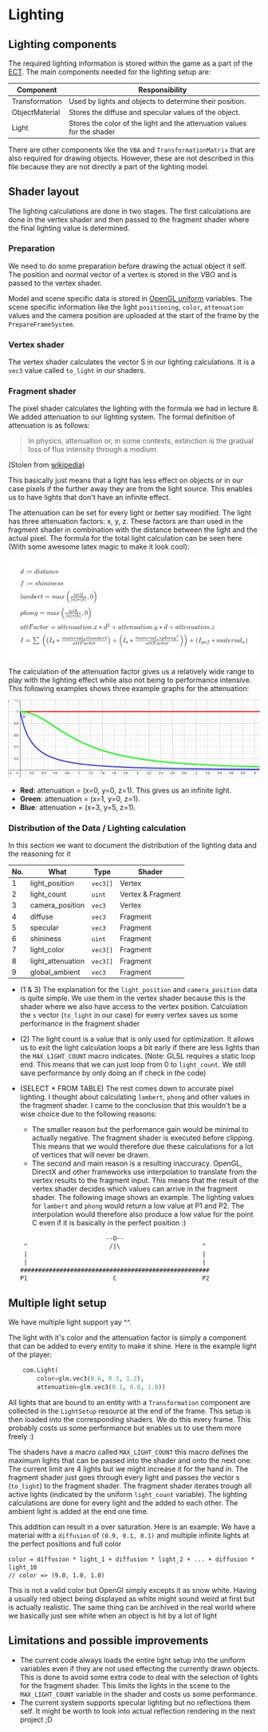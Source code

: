 # Lighting

## Lighting components
The required lighting information is stored within the game as a part of the [ECT](.docs/ecs.md). The main components needed for the lighting setup are:

| Component      | Responsibility                                                          |
| -------------- | ----------------------------------------------------------------------- |
| Transformation | Used by lights and objects to determine their position.                 |
| ObjectMaterial | Stores the diffuse and specular values of the object.                   |
| Light          | Stores the color of the light and the attenuation values for the shader |

There are other components like the `VBA` and `TransformationMatrix` that are also required for drawing objects. However, these are not described in this file because they are not directly a part of the lighting model. 

## Shader layout
The lighting calculations are done in two stages. The first calculations are done in the vertex shader and then passed to the fragment shader where the final lighting value is determined.

### Preparation
We need to do some preparation before drawing the actual object it self. The position and normal vector of a vertex is stored in the VBO and is passed to the vertex shader.

Model and scene specific data is stored in [OpenGL uniform](https://www.khronos.org/opengl/wiki/Uniform_(GLSL)) variables. The scene specific information like the light `positioning`, `color`, `attenuation` values and the camera position are uploaded at the start of the frame by the `PrepareFrameSystem`.

### Vertex shader
The vertex shader calculates the vector S in our lighting calculations. It is a `vec3` value called `to_light` in our shaders. 

### Fragment shader
The pixel shader calculates the lighting with the formula we had in lecture 8. We added attenuation to our lighting system. The formal definition of attenuation is as follows:
> In physics, attenuation or, in some contexts, extinction is the gradual loss of flux intensity through a medium.

(Stolen from [wikipedia](https://en.wikipedia.org/wiki/Attenuation))

This basically just means that a light has less effect on objects or in our case pixels if the further away they are from the light source. This enables us to have lights that don't have an infinite effect.

The attenuation can be set for every light or better say modified. The light has three attenuation factors: x, y, z. These factors are than used in the fragment shader in combination with the distance between the light and the actual pixel. The formula for the total light calculation can be seen here (With some awesome latex magic to make it look cool):

![Awesome lighting formula](res/fs_lighting_formula.png)

The calculation of the attenuation factor gives us a relatively wide range to play with the lighting effect while also not being to performance intensive. This following examples shows three example graphs for the attenuation:

![Attenuation graphs](res/attenuation_graphs.png)
* **Red**: attenuation = (x=0, y=0, z=1). This gives us an infinite light.
* **Green**: attenuation = (x=1, y=0, z=1).
* **Blue**: attenuation = (x=3, y=5, z=1).

### Distribution of the Data / Lighting calculation
In this section we want to document the distribution of the lighting data and the reasoning for it

| No. | What              | Type     | Shader            |
| --- | ----------------- | -------- | ----------------- |
| 1   | light_position    | `vec3[]` | Vertex            |
| 2   | light_count       | `uint`   | Vertex & Fragment |
| 3   | camera_position   | `vec3`   | Vertex            |
| 4   | diffuse           | `vec3`   | Fragment          |
| 5   | specular          | `vec3`   | Fragment          |
| 6   | shininess         | `uint`   | Fragment          |
| 7   | light_color       | `vec3[]` | Fragment          |
| 8   | light_attenuation | `vec3[]` | Fragment          |
| 9   | global_ambient    | `vec3`   | Fragment          |

* (1 & 3) The explanation for the `light_position` and `camera_position` data is quite simple. We use them in the vertex shader because this is the shader where we also have access to the vertex position. Calculation the `s` vector (`to_light` in our case) for every vertex saves us some performance in the fragment shader  

* (2) The light count is a value that is only used for optimization. It allows us to exit the light calculation loops a bit early if there are less lights than the `MAX_LIGHT_COUNT` macro indicates. (Note: GLSL requires a static loop end. This means that we can just loop from 0 to `light_count`. We still save performance by only doing an if check in the code)

* (SELECT * FROM TABLE) The rest comes down to accurate pixel lighting. I thought about calculating `lambert`, `phong` and other values in the fragment shader. I came to the conclusion that this wouldn't be a wise choice due to the following reasons:
    * The smaller reason but the performance gain would be minimal to actually negative. The fragment shader is executed before clipping. This means that we would therefore due these calculations for a lot of vertices that will never be drawn.
    * The second and main reason is a resulting inaccuracy. OpenGL, DirectX and other frameworks use interpolation to translate from the vertex results to the fragment input. This means that the result of the vertex shader decides which values can arrive in the fragment shader. The following image shows an example. The lighting values for `lambert` and `phong` would return a low value at P1 and P2. The interpolation would therefore also produce a low value for the point C even if it is basically in the perfect position :)

    ```
                            --O--
     ^                       /|\                       ^
     |                                                 |
     |                                                 |
    #####################################################
    P1                        C                        P2
    ```

## Multiple light setup
We have multiple light support yay ^^.

The light with it's color and the attenuation factor is simply a component that can be added to every entity to make it shine. Here is the example light of the player:
```python
    com.Light(
        color=glm.vec3(0.6, 0.3, 1.2),
        attenuation=glm.vec3(0.1, 0.0, 1.0))
```

All lights that are bound to an entity with a `Transformation` component are collected in the `LightSetup` resource at the end of the frame. This setup is then loaded into the corresponding shaders. We do this every frame. This probably costs us some performance but enables us to use them more freely :)

The shaders have a macro called `MAX_LIGHT_COUNT` this macro defines the maximum lights that can be passed into the shader and onto the next one. The current limit are 4 lights but we might increase it for the hand in. The fragment shader just goes through every light and passes the vector s (`to_light`) to the fragment shader. The fragment shader iterates trough all active lights (indicated by the uniform `light_count` variable). The lighting calculations are done for every light and the added to each other. The ambient light is added at the end one time.

This addition can result in a over saturation. Here is an example:
We have a material with a `diffusion` of `(0.9, 0.1, 0.1)` and multiple infinite lights at the perfect positions and full color
```
color = diffusion * light_1 + diffusion * light_2 + ... + diffusion * light_10
// color => (9.0, 1.0, 1.0)
```

This is not a valid color but OpenGl simply excepts it as snow white. Having a usually red object being displayed as white might sound weird at first but is actually realistic. The same thing can be archived in the real world where we basically just see white when an object is hit by a lot of light

## Limitations and possible improvements
* The current code always loads the entire light setup into the uniform variables even if they are not used effecting the currently drawn objects. This is done to avoid some extra code to deal with the selection of lights for the fragment shader. This limits the lights in the scene to the `MAX_LIGHT_COUNT` variable in the shader and costs us some performance.
* The current system supports specular lighting but no reflections them self. It might be worth to look into actual reflection rendering in the next project ;D